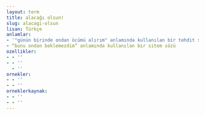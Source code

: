 ```yaml
---
layout: term
title: alacağı olsun!
slug: alacagi-olsun
lisan: Türkçe
anlamlar:
- '"günün birinde ondan öcümü alırım" anlamında kullanılan bir tehdit sözü'
- “bunu ondan beklemezdim” anlamında kullanılan bir sitem sözü
ozellikler:
- - ''
- - ''
  - ''
ornekler:
- - ''
- - ''
orneklerkaynak:
- - ''
- - ''
---
```

